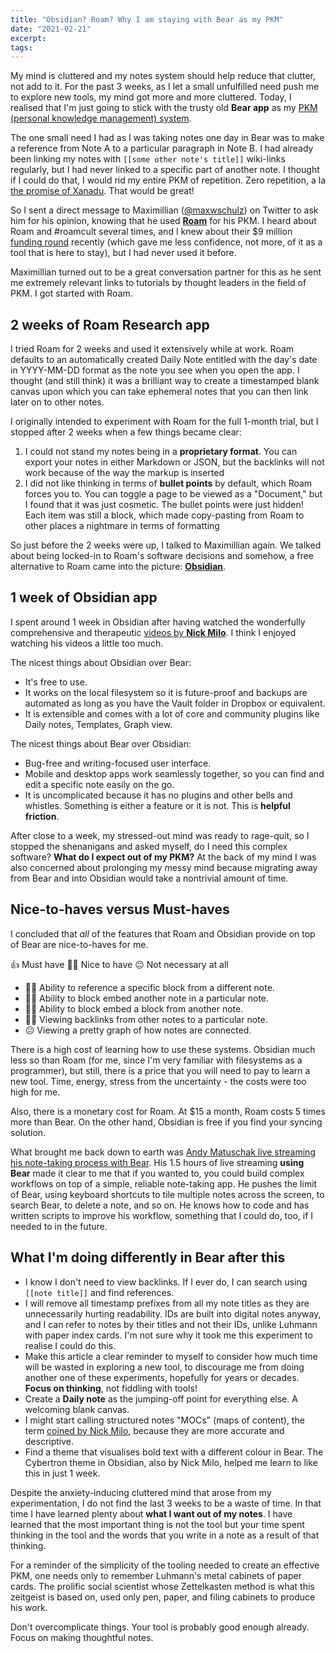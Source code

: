 ```yaml
---
title: "Obsidian? Roam? Why I am staying with Bear as my PKM"
date: "2021-02-21"
excerpt: 
tags: 
---
```


My mind is cluttered and my notes system should help reduce that clutter, not add to it. For the past 3 weeks, as I let a small unfulfilled need push me to explore new tools, my mind got more and more cluttered. Today, I realised that I'm just going to stick with the trusty old **Bear app** as my [PKM (personal knowledge management) system](/2020-07-05-personal-knowledge-management-system).

The one small need I had as I was taking notes one day in Bear was to make a reference from Note A to a particular paragraph in Note B. I had already been linking my notes with `[[some other note's title]]` wiki-links regularly, but I had never linked to a specific part of another note. I thought if I could do that, I would rid my entire PKM of repetition. Zero repetition, a la [the promise of Xanadu](https://www.wired.com/1995/06/xanadu/). That would be great!

So I sent a direct message to Maximillian ([@maxwschulz](https://twitter.com/maxwschulz)) on Twitter to ask him for his opinion, knowing that he used [**Roam**](https://roamresearch.com/) for his PKM. I heard about Roam and #roamcult several times, and I knew about their $9 million [funding round](https://angel.co/today/stories/a-200-million-seed-valuation-for-roam-shows-investor-frenzy-for-note-taking-apps-29550) recently (which gave me less confidence, not more, of it as a tool that is here to stay), but I had never used it before. 

Maximillian turned out to be a great conversation partner for this as he sent me extremely relevant links to tutorials by thought leaders in the field of PKM. I got started with Roam.

## 2 weeks of Roam Research app

I tried Roam for 2 weeks and used it extensively while at work. Roam defaults to an automatically created Daily Note entitled with the day's date in YYYY-MM-DD format as the note you see when you open the app. I thought (and still think) it was a brilliant way to create a timestamped blank canvas upon which you can take ephemeral notes that you can then link later on to other notes.

I originally intended to experiment with Roam for the full 1-month trial, but I stopped after 2 weeks when a few things became clear:
1. I could not stand my notes being in a **proprietary format**. You can export your notes in either Markdown or JSON, but the backlinks will not work because of the way the markup is inserted
2. I did not like thinking in terms of **bullet points** by default, which Roam forces you to. You can toggle a page to be viewed as a "Document," but I found that it was just cosmetic. The bullet points were just hidden! Each item was still a block, which made copy-pasting from Roam to other places a nightmare in terms of formatting

So just before the 2 weeks were up, I talked to Maximillian again. We talked about being locked-in to Roam's software decisions and somehow, a free alternative to Roam came into the picture: [**Obsidian**](https://obsidian.md/).

## 1 week of Obsidian app 

I spent around 1 week in Obsidian after having watched the wonderfully comprehensive and therapeutic [videos by **Nick Milo**](https://www.youtube.com/channel/UC85D7ERwhke7wVqskV_DZUA). I think I enjoyed watching his videos a little too much.

The nicest things about Obsidian over Bear:
- It's free to use.
- It works on the local filesystem so it is future-proof and backups are automated as long as you have the Vault folder in Dropbox or equivalent.
- It is extensible and comes with a lot of core and community plugins like Daily notes, Templates, Graph view.

The nicest things about Bear over Obsidian:
- Bug-free and writing-focused user interface.
- Mobile and desktop apps work seamlessly together, so you can find and edit a specific note easily on the go.
- It is uncomplicated because it has no plugins and other bells and whistles. Something is either a feature or it is not. This is **helpful friction**.

After close to a week, my stressed-out mind was ready to rage-quit, so I stopped the shenanigans and asked myself, do I need this complex software? **What do I expect out of my PKM?** At the back of my mind I was also concerned about prolonging my messy mind because migrating away from Bear and into Obsidian would take a nontrivial amount of time.

## Nice-to-haves versus Must-haves

I concluded that *all* of the features that Roam and Obsidian provide on top of Bear are nice-to-haves for me.

👍 Must have
🤷‍♂️ Nice to have
😐 Not necessary at all

- 🤷‍♂️ Ability to reference a specific block from a different note.
- 🤷‍♂️ Ability to block embed another note in a particular note.
- 🤷‍♂️ Ability to block embed a block from another note.
- 🤷‍♂️ Viewing backlinks from other notes to a particular note.
- 😐 Viewing a pretty graph of how notes are connected.

There is a high cost of learning how to use these systems. Obsidian much less so than Roam (for me, since I'm very familiar with filesystems as a programmer), but still, there is a price that you will need to pay to learn a new tool. Time, energy, stress from the uncertainty - the costs were too high for me.

Also, there is a monetary cost for Roam. At $15 a month, Roam costs 5 times more than Bear. On the other hand, Obsidian is free if you find your syncing solution.

What brought me back down to earth was [Andy Matuschak live streaming his note-taking process with Bear](https://www.youtube.com/watch?v=DGcs4tyey18). His 1.5 hours of live streaming **using Bear** made it clear to me that if you wanted to, you could build complex workflows on top of a simple, reliable note-taking app. He pushes the limit of Bear, using keyboard shortcuts to tile multiple notes across the screen, to search Bear, to delete a note, and so on. He knows how to code and has written scripts to improve his workflow, something that I could do, too, if I needed to in the future.

## What I'm doing differently in Bear after this

- I know I don't need to view backlinks. If I ever do, I can search using `[[note title]]` and find references.
- I will remove all timestamp prefixes from all my note titles as they are unnecessarily hurting readability. IDs are built into digital notes anyway, and I can refer to notes by their titles and not their IDs, unlike Luhmann with paper index cards. I'm not sure why it took me this experiment to realise I could do this.
- Make this article a clear reminder to myself to consider how much time will be wasted in exploring a new tool, to discourage me from doing another one of these experiments, hopefully for years or decades. **Focus on thinking**, not fiddling with tools!
- Create a **Daily note** as the jumping-off point for everything else. A welcoming blank canvas.
- I might start calling structured notes "MOCs" (maps of content), the term [coined by Nick Milo](https://publish.obsidian.md/lyt-kit/MOCs+Overview), because they are more accurate and descriptive.
- Find a theme that visualises bold text with a different colour in Bear. The Cybertron theme in Obsidian, also by Nick Milo, helped me learn to like this in just 1 week.

Despite the anxiety-inducing cluttered mind that arose from my experimentation, I do not find the last 3 weeks to be a waste of time. In that time I have learned plenty about **what I want out of my notes**. I have learned that the most important thing is not the tool but your time spent thinking in the tool and the words that you write in a note as a result of that thinking. 

For a reminder of the simplicity of the tooling needed to create an effective PKM, one needs only to remember Luhmann's metal cabinets of paper cards.  The prolific social scientist whose Zettelkasten method is what this zeitgeist is based on, used only pen, paper, and filing cabinets to produce his work.

Don't overcomplicate things. Your tool is probably good enough already. Focus on making thoughtful notes.
